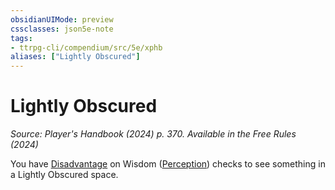 ```yaml
---
obsidianUIMode: preview
cssclasses: json5e-note
tags:
- ttrpg-cli/compendium/src/5e/xphb
aliases: ["Lightly Obscured"]
---
```

# Lightly Obscured
*Source: Player's Handbook (2024) p. 370. Available in the Free Rules (2024)* 

You have [Disadvantage](disadvantage-xphb.md) on Wisdom ([Perception](skills.md#Perception)) checks to see something in a Lightly Obscured space.